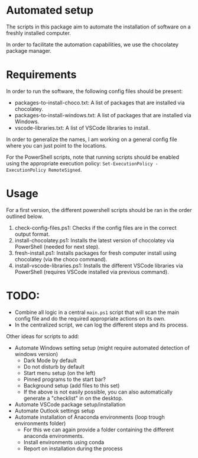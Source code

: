 # Automated setup
The scripts in this package aim to automate the installation of software on a freshly installed computer.

In order to facilitate the automation capabilities, we use the chocolatey package manager.

# Requirements
In order to run the software, the following config files should be present:
- packages-to-install-choco.txt: A list of packages that are installed via chocolatey.
- packages-to-install-windows.txt: A list of packages that are installed via Windows.
- vscode-libraries.txt: A list of VSCode libraries to install.

In order to generalize the names, I am working on a general config file where you can just point to the locations.

For the PowerShell scripts, note that running scripts should be enabled using the appropriate execution policy: `Set-ExecutionPolicy -ExecutionPolicy RemoteSigned`.

# Usage
For a first version, the different powershell scripts should be ran in the order outlined below.

1. check-config-files.ps1: Checks if the config files are in the correct output format.
2. install-chocolatey.ps1: Installs the latest version of chocolatey via PowerShell (needed for next step).
3. fresh-install.ps1: Installs packages for fresh computer install using chocolatey (via the choco command).
4. install-vscode-libraries.ps1: Installs the different VSCode libraries via PowerShell (requires VSCode installed via previous command).


# TODO: 
- Combine all logic in a central `main.ps1` script that will scan the main config file and do the required appropriate actions on its own. 
- In the centralized script, we can log the different steps and its process.

Other ideas for scripts to add:
- Automate Windows setting setup (might require automated detection of windows version)
  - Dark Mode by default
  - Do not disturb by default
  - Start menu setup (on the left)
  - Pinned programs to the start bar?
  - Background setup (add files to this set)
  - If the above is not easily possible, you can also automatically generate a "checklist" in on the desktop.
- Automate VSCode package setup/installation
- Automate Outlook settings setup
- Automate installation of Anaconda environments (loop trough environments folder)
  - For this we can again provide a folder containing the different anaconda environments.
  - Install environments using conda
  - Report on installation during the process

